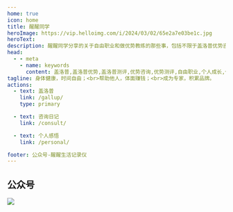 ```yaml
---
home: true
icon: home
title: 醒醒同学
heroImage: https://vip.helloimg.com/i/2024/03/02/65e2a7e03be1c.jpg
heroText: 
description: 醒醒同学分享的关于自由职业和做优势教练的那些事，包括不限于盖洛普优势咨询，个人成长，优势陪跑，线下沙龙，企业优势培训。
head:
  - - meta
    - name: keywords
      content: 盖洛普,盖洛普优势,盖洛普测评,优势咨询,优势测评,自由职业,个人成长,优势教练,优势教练训练营,优势沙龙,线下沙龙,优势线下沙龙,年度陪跑,企业优势培训
tagline: 身体健康，时间自由；<br>帮助他人，体面赚钱；<br>成为专家，积累品牌。
actions:
  - text: 盖洛普
    link: /gallup/
    type: primary

  - text: 咨询日记
    link: /consult/

  - text: 个人感悟
    link: /personal/

footer: 公众号-醒醒生活记录仪
---
```


## 公众号

![](https://vip.helloimg.com/i/2024/03/28/660531512be61.jpg)
